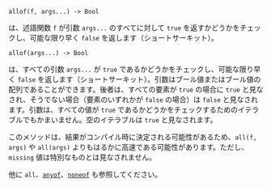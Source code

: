 ```
allof(f, args...) -> Bool
```

は、述語関数 `f` が引数 `args...` のすべてに対して `true` を返すかどうかをチェックし、可能な限り早く `false` を返します（ショートサーキット）。

```
allof(args...) -> Bool
```

は、すべての引数 `args...` が `true` であるかどうかをチェックし、可能な限り早く `false` を返します（ショートサーキット）。引数はブール値またはブール値の配列であることができます。後者は、すべての要素が `true` の場合に `true` と見なされ、そうでない場合（要素のいずれかが `false` の場合）は `false` と見なされます。引数は、すべての値が `true` であるかどうかをチェックするためのイテラブルでもかまいません。空のイテラブルは `true` と見なされます。

このメソッドは、結果がコンパイル時に決定される可能性があるため、`all(f, args)` や `all(args)` よりもはるかに高速である可能性があります。ただし、`missing` 値は特別なものとは見なされません。

他に `all`、[`anyof`](@ref)、[`noneof`](@ref) も参照してください。
